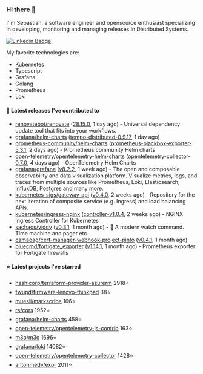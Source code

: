 ### Hi there 👋

I’ m Sebastian, a software engineer and opensource enthusiast specializing in developing, monitoring and managing releases in Distributed Systems.

[![Linkedin Badge](https://img.shields.io/badge/-LinkedIn-blue?style=flat&logo=Linkedin&logoColor=white&link=https://www.linkedin.com/in/sebastian-poxhofer/)](https://www.linkedin.com/in/sebastian-poxhofer/)

My favorite technologies are:
 - Kubernetes
 - Typescript
 - Grafana
 - Golang
 - Prometheus
 - Loki




#### 🚀 Latest releases I've contributed to

- [renovatebot/renovate](https://github.com/renovatebot/renovate) ([28.15.0](https://github.com/renovatebot/renovate/releases/tag/28.15.0), 1 day ago) - Universal dependency update tool that fits into your workflows.
- [grafana/helm-charts](https://github.com/grafana/helm-charts) ([tempo-distributed-0.9.17](https://github.com/grafana/helm-charts/releases/tag/tempo-distributed-0.9.17), 1 day ago)
- [prometheus-community/helm-charts](https://github.com/prometheus-community/helm-charts) ([prometheus-blackbox-exporter-5.3.1](https://github.com/prometheus-community/helm-charts/releases/tag/prometheus-blackbox-exporter-5.3.1), 2 days ago) - Prometheus community Helm charts
- [open-telemetry/opentelemetry-helm-charts](https://github.com/open-telemetry/opentelemetry-helm-charts) ([opentelemetry-collector-0.7.0](https://github.com/open-telemetry/opentelemetry-helm-charts/releases/tag/opentelemetry-collector-0.7.0), 4 days ago) - OpenTelemetry Helm Charts
- [grafana/grafana](https://github.com/grafana/grafana) ([v8.2.2](https://github.com/grafana/grafana/releases/tag/v8.2.2), 1 week ago) - The open and composable observability and data visualization platform. Visualize metrics, logs, and traces from multiple sources like Prometheus, Loki, Elasticsearch, InfluxDB, Postgres and many more. 
- [kubernetes-sigs/gateway-api](https://github.com/kubernetes-sigs/gateway-api) ([v0.4.0](https://github.com/kubernetes-sigs/gateway-api/releases/tag/v0.4.0), 2 weeks ago) - Repository for the next iteration of composite service (e.g. Ingress) and load balancing APIs.
- [kubernetes/ingress-nginx](https://github.com/kubernetes/ingress-nginx) ([controller-v1.0.4](https://github.com/kubernetes/ingress-nginx/releases/tag/controller-v1.0.4), 2 weeks ago) - NGINX Ingress Controller for Kubernetes
- [sachaos/viddy](https://github.com/sachaos/viddy) ([v0.3.1](https://github.com/sachaos/viddy/releases/tag/v0.3.1), 1 month ago) - 👀 A modern watch command. Time machine and pager etc.
- [camaoag/cert-manager-webhook-project-pinto](https://github.com/camaoag/cert-manager-webhook-project-pinto) ([v0.4.1](https://github.com/camaoag/cert-manager-webhook-project-pinto/releases/tag/v0.4.1), 1 month ago)
- [bluecmd/fortigate_exporter](https://github.com/bluecmd/fortigate_exporter) ([v1.14.1](https://github.com/bluecmd/fortigate_exporter/releases/tag/v1.14.1), 1 month ago) - Prometheus exporter for Fortigate firewalls

#### ⭐ Latest projects I've starred

- [hashicorp/terraform-provider-azurerm](https://github.com/hashicorp/terraform-provider-azurerm}) 2918⭐
- [fwupd/firmware-lenovo-thinkpad](https://github.com/fwupd/firmware-lenovo-thinkpad}) 38⭐
- [muesli/markscribe](https://github.com/muesli/markscribe}) 166⭐
- [rs/cors](https://github.com/rs/cors}) 1952⭐
- [grafana/helm-charts](https://github.com/grafana/helm-charts}) 458⭐
- [open-telemetry/opentelemetry-js-contrib](https://github.com/open-telemetry/opentelemetry-js-contrib}) 163⭐
- [m3o/m3o](https://github.com/m3o/m3o}) 1696⭐
- [grafana/loki](https://github.com/grafana/loki}) 14082⭐
- [open-telemetry/opentelemetry-collector](https://github.com/open-telemetry/opentelemetry-collector}) 1428⭐
- [antonmedv/expr](https://github.com/antonmedv/expr}) 2011⭐
